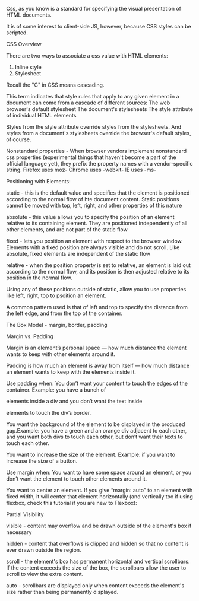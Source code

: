 Css, as you know is a standard for specifying the visual presentation of HTML documents.

It is of some interest to client-side JS, however, because CSS styles can be scripted.

CSS Overview

There are two ways to associate a css value with HTML elements:
1) Inline style
2) Stylesheet

Recall the "C" in CSS means cascading.

This term indicates that style rules that apply to any given element in a document can come from a cascade of different sources:
  The web browser's default stylesheet
  The document's stylesheets
  The style attribute of individual HTML elements

Styles from the style attribute override styles from the stylesheets. And styles from a document's stylesheets override the browser's default styles, of course.

Nonstandard properties - When browser vendors implement nonstandard css properties (experimental things that haven't become a part of the official language yet), they prefix the property names with a vendor-specific string. 
  Firefox uses moz-
  Chrome uses -webkit-
  IE uses -ms-

Positioning with Elements:

  static - this is the default value and specifies that the element is positioned according to the normal flow of hte document content. Static positions cannot be moved with top, left, right, and other properties of this nature

  absolute - this value allows you to specify the position of an element relative to its containing element. They are positioned independently of all other elements, and are not part of the static flow

  fixed - lets you position an element with respect to the browser window. Elements with a fixed position are always visible and do not scroll. Like absolute, fixed elements are independent of the static flow

  relative - when the position property is set to relative, an element is laid out according to the normal flow, and its position is then adjusted relative to its position in the normal flow.

  Using any of these positions outside of static, allow you to use properties like left, right, top to psoition an element. 

  A common pattern used is that of left and top to specify the distance from the left edge, and from the top of the container.

  The Box Model - margin, border, padding

  Margin vs. Padding

  Margin is an element’s personal space — how much distance the element wants to keep with other elements around it.

  Padding is how much an element is away from itself — how much distance an element wants to keep with the elements inside it.

  Use padding when:
  You don’t want your content to touch the edges of the container. Example: you have a bunch of <p> elements inside a div and you don’t want the text inside <p> elements to touch the div’s border.

  You want the background of the element to be displayed in the produced gap.Example: you have a green and an orange div adjacent to each other, and you want both divs to touch each other, but don’t want their texts to touch each other.

  You want to increase the size of the element. Example: if you want to increase the size of a button.

  Use margin when:
  You want to have some space around an element, or you don’t want the element to touch other elements around it.

  You want to center an element. If you give “margin: auto” to an element with fixed width, it will center that element horizontally (and vertically too if using flexbox, check this tutorial if you are new to Flexbox):

Partial Visibility

  visible - content may overflow and be drawn outside of the element's box if necessary

  hidden - content that overflows is clipped and hidden so that no content is ever drawn outside the region.

  scroll - the element's box has permanent horizontal and vertical scrollbars. If the content exceeds the size of the box, the scrollbars allow the user to scroll to view the extra content.

  auto - scrollbars are displayed only when content exceeds the element's size rather than being permanently displayed.